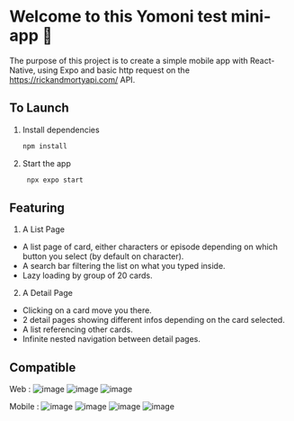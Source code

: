 # Welcome to this Yomoni test mini-app 👋

The purpose of this project is to create a simple mobile app with React-Native, using Expo and basic http request on the https://rickandmortyapi.com/ API. 

## To Launch

1. Install dependencies

   ```bash
   npm install
   ```

2. Start the app

   ```bash
    npx expo start
   ```

## Featuring

 1. A List Page

   - A list page of card, either characters or episode depending on which button you select (by default on character).
   - A search bar filtering the list on what you typed inside.
   - Lazy loading by group of 20 cards.
  
 2. A Detail Page

   - Clicking on a card move you there.
   - 2 detail pages showing different infos depending on the card selected.
   - A list referencing other cards.
   - Infinite nested navigation between detail pages.

## Compatible

Web :
![image](https://github.com/user-attachments/assets/1b6b0d0f-55c4-4b00-9cc2-9d5f7ad1f1fe)
![image](https://github.com/user-attachments/assets/beb9632e-b87f-44ae-808c-12c0e447e38d)
![image](https://github.com/user-attachments/assets/57d05133-9ab9-4ded-a065-7f3460329e66)

Mobile :
![image](https://github.com/user-attachments/assets/f0761596-8988-49bc-bef2-63e07e184160)
![image](https://github.com/user-attachments/assets/be51ceb7-7388-45c1-bb3d-6036e65651ed)
![image](https://github.com/user-attachments/assets/d96c5d46-5c7e-4dcf-821e-5be7916efa11)
![image](https://github.com/user-attachments/assets/98daf16f-4625-4c91-9b78-11773dd53a49)
